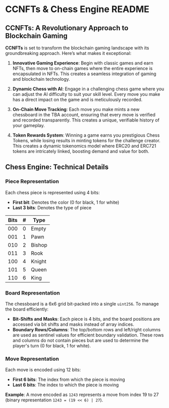 # CCNFTs & Chess Engine README

## CCNFTs: A Revolutionary Approach to Blockchain Gaming

**CCNFTs** is set to transform the blockchain gaming landscape with its groundbreaking approach. Here’s what makes it exceptional:

1. **Innovative Gaming Experience**: Begin with classic games and earn NFTs, then move to on-chain games where the entire experience is encapsulated in NFTs. This creates a seamless integration of gaming and blockchain technology.

2. **Dynamic Chess with AI**: Engage in a challenging chess game where you can adjust the AI difficulty to suit your skill level. Every move you make has a direct impact on the game and is meticulously recorded.

3. **On-Chain Move Tracking**: Each move you make mints a new chessboard in the TBA account, ensuring that every move is verified and recorded transparently. This creates a unique, verifiable history of your gameplay.

4. **Token Rewards System**: Winning a game earns you prestigious Chess Tokens, while losing results in minting tokens for the challenge creator. This creates a dynamic tokenomics model where ERC20 and ERC721 tokens are intricately linked, boosting demand and value for both.

## Chess Engine: Technical Details

### Piece Representation

Each chess piece is represented using 4 bits:

- **First bit**: Denotes the color (0 for black, 1 for white)
- **Last 3 bits**: Denotes the type of piece

| Bits | # | Type   |
|------|---|--------|
| 000  | 0 | Empty  |
| 001  | 1 | Pawn   |
| 010  | 2 | Bishop |
| 011  | 3 | Rook   |
| 100  | 4 | Knight |
| 101  | 5 | Queen  |
| 110  | 6 | King   |

### Board Representation

The chessboard is a 6x6 grid bit-packed into a single `uint256`. To manage the board efficiently:

- **Bit-Shifts and Masks**: Each piece is 4 bits, and the board positions are accessed via bit shifts and masks instead of array indices.
- **Boundary Rows/Columns**: The top/bottom rows and left/right columns are used as sentinel values for efficient boundary validation. These rows and columns do not contain pieces but are used to determine the player's turn (0 for black, 1 for white).
### Move Representation

Each move is encoded using 12 bits:

- **First 6 bits**: The index from which the piece is moving
- **Last 6 bits**: The index to which the piece is moving

**Example**: A move encoded as `1243` represents a move from index 19 to 27 (binary representation `1243 = (19 << 6) | 27`).